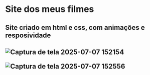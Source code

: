 <h1>Site dos meus filmes </h1>

<h2>Site criado em html e css, com animações e resposividade<h2>

![Captura de tela 2025-07-07 152154](https://github.com/user-attachments/assets/f9ca88bc-cfbc-4473-9af7-5cc1311dcd56)


![Captura de tela 2025-07-07 152556](https://github.com/user-attachments/assets/eae93c3c-7238-4eb3-aae6-75639fa7ec15)
